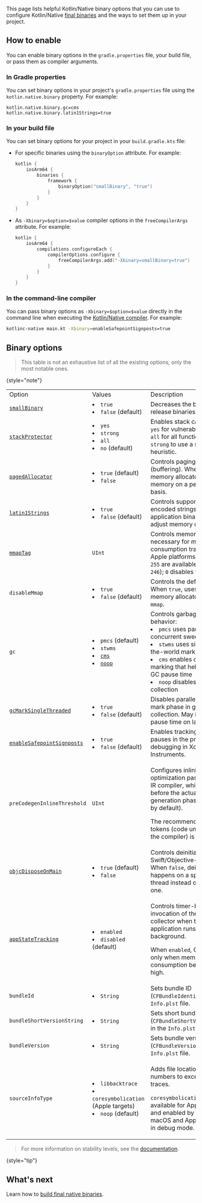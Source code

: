 [//]: # (title: Kotlin/Native binary options)

This page lists helpful Kotlin/Native binary options that you can use to configure Kotlin/Native [final binaries](https://www.jetbrains.com/help/kotlin-multiplatform-dev/multiplatform-build-native-binaries.html)
and the ways to set them up in your project.

## How to enable

You can enable binary options in the `gradle.properties` file, your build file, or pass them as compiler arguments.

### In Gradle properties

You can set binary options in your project's `gradle.properties` file using the `kotlin.native.binary` property. For example:

```none
kotlin.native.binary.gc=cms
kotlin.native.binary.latin1Strings=true
```

### In your build file

You can set binary options for your project in your `build.gradle.kts` file:

* For specific binaries using the `binaryOption` attribute. For example:

  ```kotlin
  kotlin {
      iosArm64 {
          binaries {
              framework {
                  binaryOption("smallBinary", "true")
              }
          }
      }
  }
  ```

* As `-Xbinary=$option=$value` compiler options in the `freeCompilerArgs` attribute. For example:

  ```kotlin
  kotlin {
      iosArm64 {
          compilations.configureEach {
              compilerOptions.configure {
                  freeCompilerArgs.add("-Xbinary=smallBinary=true")
              }
          }
      }
  }
  ```

### In the command-line compiler

You can pass binary options as `-Xbinary=$option=$value` directly in the command line when executing
the [Kotlin/Native compiler](native-get-started.md#using-the-command-line-compiler).
For example:

```bash
kotlinc-native main.kt -Xbinary=enableSafepointSignposts=true
```

## Binary options

> This table is not an exhaustive list of all the existing options, only the most notable ones.
>
{style="note"}

<table column-width="fixed">
    <tr>
        <td width="240">Option</td>
        <td width="170">Values</td>
        <td>Description</td>
        <td width="110">Status</td>
    </tr>
    <tr>
        <td><a href="whatsnew-eap.md#smaller-binary-size-for-release-binaries"><code>smallBinary</code></a></td>
        <td>
            <list>
                <li><code>true</code></li>
                <li><code>false</code> (default)</li>
            </list>
        </td>
        <td>Decreases the binary size for release binaries.</td>
        <td>Experimental since 2.2.20</td>
    </tr>
    <tr>
        <td><a href="whatsnew-eap.md#support-for-stack-canaries-in-binaries"><code>stackProtector</code></a></td>
        <td>
            <list>
                <li><code>yes</code></li>
                <li><code>strong</code></li>
                <li><code>all</code></li>
                <li><code>no</code> (default)</li>
            </list>
        </td>
        <td>Enables stack canaries: use <code>yes</code> for vulnerable functions, <code>all</code> for all functions, and <code>strong</code> to use a stronger heuristic.</td>
        <td>Available since 2.2.20</td>
    </tr>
    <tr>
        <td><a href="native-memory-manager.md#disable-allocator-paging"><code>pagedAllocator</code></a></td>
        <td>
            <list>
                <li><code>true</code> (default)</li>
                <li><code>false</code></li>
            </list>
        </td>
        <td>Controls paging of allocations (buffering). When <code>false</code>, the memory allocator reserves memory on a per-object basis.</td>
        <td>Experimental since 2.2.0</td>
    </tr>
    <tr>
        <td><a href="native-memory-manager.md#enable-support-for-latin-1-strings"><code>latin1Strings</code></a></td>
        <td>
            <list>
                <li><code>true</code></li>
                <li><code>false</code> (default)</li>
            </list>
        </td>
        <td>Controls support for Latin-1-encoded strings to reduce application binary size and adjust memory consumption.</td>
        <td>Experimental since 2.2.0</td>
    </tr>
    <tr>
        <td><a href="native-memory-manager.md#track-memory-consumption-on-apple-platforms"><code>mmapTag</code></a></td>
        <td><code>UInt</code></td>
        <td>Controls memory tagging, necessary for memory consumption tracking on Apple platforms. Values <code>240</code>-<code>255</code> are available (default is <code>246</code>); <code>0</code> disables tagging.</td>
        <td>Available since 2.2.0</td>
    </tr>
    <tr>
        <td><code>disableMmap</code></td>
        <td>
            <list>
                <li><code>true</code></li>
                <li><code>false</code> (default)</li>
            </list>
        </td>
        <td>Controls the default allocator. When <code>true</code>, uses the <code>malloc</code> memory allocator instead of <code>mmap</code>.</td>
        <td>Available since 2.2.0</td>
    </tr>
    <tr>
        <td><code>gc</code></td>
        <td>
            <list>
                <li><code>pmcs</code> (default)</li>
                <li><code>stwms</code></li>
                <li><a href="native-memory-manager.md#optimize-gc-performance"><code>cms</code></a></li>
                <li><a href="native-memory-manager.md#disable-garbage-collection"><code>noop</code></a></li>
            </list>
        </td>
        <td>Controls garbage collection behavior:
            <list>
                <li><code>pmcs</code> uses parallel mark concurrent sweep</li>
                <li><code>stwms</code> uses simple stop-the-world mark and sweep</li>
                <li><code>cms</code> enables concurrent marking that helps decrease GC pause time</li>
                <li><code>noop</code> disables garbage collection</li>
            </list>
        </td>
        <td><code>cms</code> is Experimental since 2.0.20</td>
    </tr>
    <tr>
        <td><a href="native-memory-manager.md#garbage-collector"><code>gcMarkSingleThreaded</code></a></td>
        <td>
            <list>
                <li><code>true</code></li>
                <li><code>false</code> (default)</li>
            </list>
        </td>
        <td>Disables parallelization of the mark phase in garbage collection. May increase GC pause time on large heaps.</td>
        <td>Available since 1.7.20</td>
    </tr>
    <tr>
        <td><a href="native-memory-manager.md#monitor-gc-performance"><code>enableSafepointSignposts</code></a></td>
        <td>
            <list>
                <li><code>true</code></li>
                <li><code>false</code> (default)</li>
            </list>
        </td>
        <td>Enables tracking GC-related pauses in the project for debugging in Xcode Instruments.</td>
        <td>Available since 2.0.20</td>
    </tr>
    <tr>
        <td><code>preCodegenInlineThreshold</code></td>
        <td><code>UInt</code></td>
        <td>
            <p>Configures inlining optimization pass in the Kotlin IR compiler, which comes before the actual code generation phase (disabled by default).</p> 
            <p>The recommended number of tokens (code units parsed by the compiler) is 40.</p>
        </td>
        <td>Experimental since 2.1.20</td>
    </tr>
    <tr>
        <td><a href="native-arc-integration.md#deinitializers"><code>objcDisposeOnMain</code></a></td>
        <td>
            <list>
                <li><code>true</code> (default)</li>
                <li><code>false</code></li>
            </list>
        </td>
        <td>Controls deinitialization of Swift/Objective-C objects. When <code>false</code>, deinitialization happens on a special GC thread instead of the main one.</td>
        <td>Available since 1.9.0</td>
    </tr>
    <tr>
        <td><a href="native-arc-integration.md#support-for-background-state-and-app-extensions"><code>appStateTracking</code></a></td>
        <td>
            <list>
                <li><code>enabled</code></li>
                <li><code>disabled</code> (default)</li>
            </list>
        </td>
        <td>
            <p>Controls timer-based invocation of the garbage collector when the application runs in the background.</p>
            <p>When <code>enabled</code>, GC is called only when memory consumption becomes too high.</p>
       </td>
        <td>Experimental since 1.7.20</td>
    </tr>
    <tr>
        <td><code>bundleId</code></td>
        <td>
            <list>
                <li><code>String</code></li>
            </list>
        </td>
        <td>Sets bundle ID (<code>CFBundleIdentifier</code>) in the <code>Info.plst</code> file.</td>
        <td>Available since 1.7.20</td>
    </tr>
    <tr>
        <td><code>bundleShortVersionString</code></td>
        <td>
            <list>
                <li><code>String</code></li>
            </list>
        </td>
        <td>Sets short bundle version (<code>CFBundleShortVersionString</code>) in the <code>Info.plst</code> file.</td>
        <td>Available since 1.7.20</td>
    </tr>
    <tr>
        <td><code>bundleVersion</code></td>
        <td>
            <list>
                <li><code>String</code></li>
            </list>
        </td>
        <td>Sets bundle version (<code>CFBundleVersion</code>) in the <code>Info.plst</code> file.</td>
        <td>Available since 1.7.20</td>
    </tr>
    <tr>
        <td><code>sourceInfoType</code></td>
        <td>
            <list>
                <li><code>libbacktrace</code></li>
                <li><code>coresymbolication</code> (Apple targets)</li>
                <li><code>noop</code> (default)</li>
            </list>
        </td>
        <td>
            <p>Adds file locations and line numbers to exception stack traces.</p>
            <p><code>coresymbolication</code> is only available for Apple targets and enabled by default for macOS and Apple simulators in debug mode.</p>
        </td>
        <td>Experimental since 1.6.20</td>
    </tr>
    <!-- <tr>
        <td><code>objcExportReportNameCollisions</code></td>
        <td>
            <list>
                <li><code>true</code></li>
                <li><code>false</code> (default)</li>
            </list>
        </td>
        <td>When <code>enabled</code>, reports warnings in case name collisions occur during Objective-C export.</td>
        <td></td>
    </tr>
    <tr>
        <td><code>objcExportErrorOnNameCollisions</code></td>
        <td>
            <list>
                <li><code>true</code></li>
                <li><code>false</code> (default)</li>
            </list>
        </td>
        <td>When <code>true</code>, issues errors in case name collisions occur during Objective-C export.</td>
        <td></td>
    </tr>
    <tr>
        <td><code>debugCompilationDir</code></td>
        <td><code>String</code></td>
        <td>Specifies the directory path to use for debug information in the compiled binary.</td>
        <td></td>
    </tr>
    <tr>
        <td><code>fixedBlockPageSize</code></td>
        <td><code>UInt</code></td>
        <td>Controls the page size for fixed memory blocks in the memory allocator. Affects memory allocation performance and fragmentation.</td>
        <td></td>
    </tr>
    <tr>
        <td><code>gcMutatorsCooperate</code></td>
        <td>
            <list>
                <li><code>true</code></li>
                <li><code>false</code> (default)</li>
            </list>
        </td>
        <td>Controls cooperation between mutator threads and the garbage collector.</td>
        <td></td>
    </tr>
    <tr>
        <td><code>auxGCThreads</code></td>
        <td><code>UInt</code></td>
        <td>Specifies the number of auxiliary threads to use for garbage collection.</td>
        <td></td>
    </tr>
    <tr>
        <td><code>sanitizer</code></td>
        <td>
            <list>
                <li><code>address</code></li>
                <li><code>thread</code></li>
            </list>
        </td>
        <td>Enables runtime sanitizers for detecting various issues like memory errors, data races, and undefined behavior.</td>
        <td>Experimental</td>
    </tr> -->
</table>

> For more information on stability levels, see the [documentation](components-stability.md#stability-levels-explained).
> 
{style="tip"}

## What's next

Learn how to [build final native binaries](https://www.jetbrains.com/help/kotlin-multiplatform-dev/multiplatform-build-native-binaries.html).
